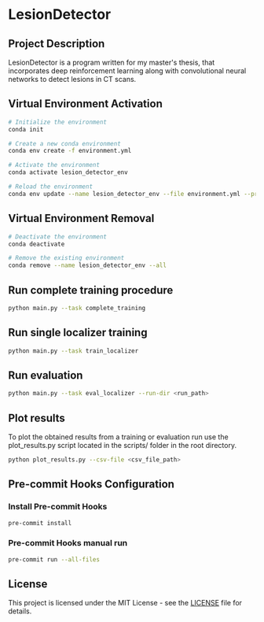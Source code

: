 # LesionDetector
## Project Description
LesionDetector is a program written for my master's thesis, that incorporates deep reinforcement learning along with convolutional neural networks to detect lesions in CT scans.

## Virtual Environment Activation
```bash
# Initialize the environment
conda init

# Create a new conda environment
conda env create -f environment.yml

# Activate the environment
conda activate lesion_detector_env

# Reload the environment
conda env update --name lesion_detector_env --file environment.yml --prune
```

## Virtual Environment Removal
```bash
# Deactivate the environment
conda deactivate

# Remove the existing environment
conda remove --name lesion_detector_env --all
```

## Run complete training procedure
```bash
python main.py --task complete_training
```

## Run single localizer training
```bash
python main.py --task train_localizer
```

## Run evaluation
```bash
python main.py --task eval_localizer --run-dir <run_path>
```

## Plot results
To plot the obtained results from a training or evaluation run use the plot_results.py script located in the scripts/ folder in the root directory.
```bash
python plot_results.py --csv-file <csv_file_path>
```

## Pre-commit Hooks Configuration
### Install Pre-commit Hooks
```bash
pre-commit install
```
### Pre-commit Hooks manual run
```bash
pre-commit run --all-files
```

## License
This project is licensed under the MIT License - see the [LICENSE](LICENSE) file for details.